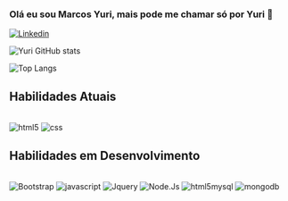 
### Olá eu sou Marcos Yuri, mais pode me chamar só por Yuri 👋

[![Linkedin](https://img.shields.io/badge/LinkedIn-0077B5?style=for-the-badge&logo=linkedin&logoColor=white)](https://www.linkedin.com/in/marcos-yuri-cardoso-nunes-863ba479/)


![Yuri GitHub stats](https://github-readme-stats.vercel.app/api?username=Marcos-Yuri&show_icons=true&theme=tokyonight)

![Top Langs](https://github-readme-stats.vercel.app/api/top-langs/?username=Marcos-Yuri&langs_compact)

## Habilidades Atuais

<div style="display: inline_block"><br/>
    <img aling="center" alt="html5" src="https://img.shields.io/badge/HTML5-E34F26?style=for-the-badge&logo=html5&logoColor=white" />
    <img aling="center" alt="css" src="https://img.shields.io/badge/CSS-239120?&style=for-the-badge&logo=css3&logoColor=white" />

</div>

## Habilidades em Desenvolvimento 

<div style="display: inline_block"><br/>
    <img aling="center" alt="Bootstrap" src="https://img.shields.io/badge/Bootstrap-563D7C?style=for-the-badge&logo=bootstrap&logoColor=white" />
    <img aling="center" alt="javascript" src="https://img.shields.io/badge/JavaScript-323330?style=for-the-badge&logo=javascript&logoColor=F7DF1E" />
    <img aling="center" alt="Jquery" src="https://img.shields.io/badge/jQuery-0769AD?style=for-the-badge&logo=jquery&logoColor=white"/> 
    <img aling="center" alt="Node.Js" src="https://img.shields.io/badge/Node.js-43853D?style=for-the-badge&logo=node.js&logoColor=white" />
    <img aling="center" alt="html5mysql" src="https://img.shields.io/badge/MySQL-00000F?style=for-the-badge&logo=mysql&logoColor=white" />
    <img aling="center" alt="mongodb" src="https://img.shields.io/badge/MongoDB-4EA94B?style=for-the-badge&logo=mongodb&logoColor=white" />  
</div><br/>


